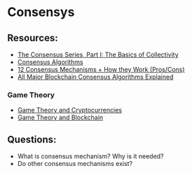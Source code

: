 # Consensys

## Resources:

* [The Consensus Series, Part I: The Basics of Collectivity](https://blog.coinfund.io/the-consensus-series-part-i-the-basics-of-collectivity-a11d76ff4d5d)
* [Consensus Algorithms](https://www.dremio.com/wiki/consensus-algorithms/)
* [12 Consensus Mechanisms + How they Work (Pros/Cons)](https://www.youtube.com/watch?v=3QCykHU89To)
* [All Major Blockchain Consensus Algorithms Explained](https://medium.com/@learnwithwhiteboard_digest/all-major-blockchain-consensus-algorithms-explained-6934b4f5d47a)

### Game Theory

* [Game Theory and Cryptocurrencies](https://academy.binance.com/en/articles/game-theory-and-cryptocurrencies)
* [Game Theory and Blockchain](https://medium.com/@africablockchaininstitute/game-theory-and-blockchain-4ed20fe9f6e3)


## Questions:

* What is consensus mechanism? Why is it needed?
* Do other consensus mechanisms exist?
